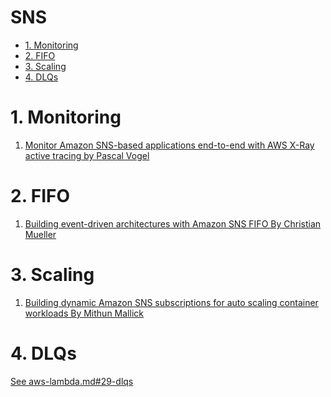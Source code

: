 <h1>SNS</h1>

<!-- TOC -->

- [1. Monitoring](#1-monitoring)
- [2. FIFO](#2-fifo)
- [3. Scaling](#3-scaling)
- [4. DLQs](#4-dlqs)

<!-- /TOC -->

# 1. Monitoring

1. [Monitor Amazon SNS-based applications end-to-end with AWS X-Ray active tracing by Pascal Vogel](https://aws.amazon.com/blogs/compute/monitor-amazon-sns-based-applications-end-to-end-with-aws-x-ray-active-tracing/)

# 2. FIFO

1. [Building event-driven architectures with Amazon SNS FIFO By Christian Mueller](https://aws.amazon.com/blogs/compute/building-event-driven-architectures-with-amazon-sns-fifo/)

# 3. Scaling

1. [Building dynamic Amazon SNS subscriptions for auto scaling container workloads By Mithun Mallick](https://aws.amazon.com/blogs/compute/building-dynamic-amazon-sns-subscriptions-for-auto-scaling-container-workloads/)

# 4. DLQs

[See aws-lambda.md#29-dlqs](./aws-lambda.md#29-dlqs)
